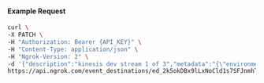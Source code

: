 <!-- Code generated for API Clients. DO NOT EDIT. -->

#### Example Request

```bash
curl \
-X PATCH \
-H "Authorization: Bearer {API_KEY}" \
-H "Content-Type: application/json" \
-H "Ngrok-Version: 2" \
-d '{"description":"kinesis dev stream 1 of 3","metadata":"{\"environment\":\"dev\", \"stream\":1}"}' \
https://api.ngrok.com/event_destinations/ed_2k5okDBx9lLxNoCld1s7SFJnmhT
```
